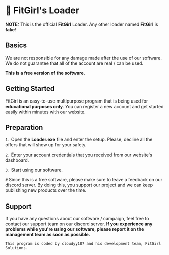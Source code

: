 # 🍌 FitGirl's Loader

**NOTE:** This is the official __FitGirl__ Loader. Any other loader named **FitGirl** is **fake**!

## Basics

We are not responsible for any damage made after the use of our software. We do not guarantee that all of the account are real / can be used. 

**This is a free version of the software.** 


## Getting Started

FitGirl is an easy-to-use multipurpose program that is being used for **educational purposes only**. You can register a new account and get started easily within minutes with our website.


## Preparation

`1.` Open the **Loader.exe** file and enter the setup. Please, decline all the offers that will show up for your safety.


`2.` Enter your account credentials that you received from our website's dashboard.


`3.` Start using our software. 


`#` Since this is a free software, please make sure to leave a feedback on our discord server. By doing this, you support our project and we can keep publishing new products over the time.


## Support

If you have any questions about our software / campaign, feel free to contact our support team on our discord server. **If you experience any problems while you're using our software, please report it on the management team as soon as possible.**


`This program is coded by cloudyy187 and his development team, FitGirl Solutions.`
